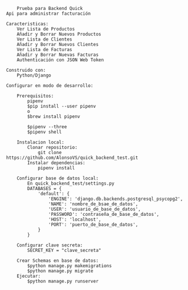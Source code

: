         Prueba para Backend Quick
    Api para administrar facturación

    Caracteristicas:
        Ver Lista de Productos
        Añadir y Borrar Nuevos Productos
        Ver Lista de Clientes
        Añadir y Borrar Nuevos Clientes
        Ver Lista de Facturas
        Añadir y Borrar Nuevas Facturas
        Authenticación con JSON Web Token

    Construido con:
        Python/Django

    Configurar en modo de desarrollo:

        Prerequisitos:
            pipenv
            $pip install --user pipenv
            o
            $brew install pipenv
            
            $pipenv --three
            $pipenv shell

        Instalacion local:
            Clonar repositorio:
                git clone https://github.com/AlonsoVS/quick_backend_test.git
            Instalar dependencias:
                pipenv install

        Configurar base de datos local:
            En quick_backend_test/settings.py
            DATABASES = {
                'default': {
                    'ENGINE': 'django.db.backends.postgresql_psycopg2',
                    'NAME': 'nombre_de_bsae_de_datos',
                    'USER': 'usuario_de_base_de_datos',
                    'PASSWORD': 'contraseña_de_base_de_datos',
                    'HOST': 'localhost',
                    'PORT': 'puerto_de_base_de_datos',
                }
            }

        Configurar clave secreta:
            SECRET_KEY = "clave_secreta"
        
        Crear Schemas en base de datos:
            $python manage.py makemigrations
            $python manage.py migrate
        Ejecutar:
            $python manage.py runserver

